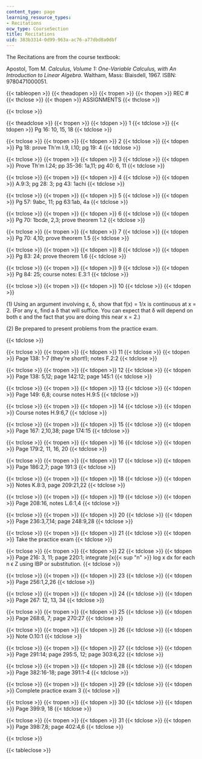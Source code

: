 ```yaml
---
content_type: page
learning_resource_types:
- Recitations
ocw_type: CourseSection
title: Recitations
uid: 383b3314-0d99-963a-ac76-a77dbd8a0dbf
---
```


The Recitations are from the course textbook:

Apostol, Tom M. _Calculus, Volume 1: One-Variable Calculus, with An Introduction to Linear Algebra_. Waltham, Mass: Blaisdell, 1967. ISBN: 9780471000051.

{{< tableopen >}}
{{< theadopen >}}
{{< tropen >}}
{{< thopen >}}
REC #
{{< thclose >}}
{{< thopen >}}
ASSIGNMENTS
{{< thclose >}}

{{< trclose >}}

{{< theadclose >}}
{{< tropen >}}
{{< tdopen >}}
1
{{< tdclose >}}
{{< tdopen >}}
Pg 16: 10, 15, 18
{{< tdclose >}}

{{< trclose >}}
{{< tropen >}}
{{< tdopen >}}
2
{{< tdclose >}}
{{< tdopen >}}
Pg 18: prove Th'm I.9, I.10; pg 19: 4
{{< tdclose >}}

{{< trclose >}}
{{< tropen >}}
{{< tdopen >}}
3
{{< tdclose >}}
{{< tdopen >}}
Prove Th'm I.24; pp 35-36: 1a,11; pg 40: 6, 11
{{< tdclose >}}

{{< trclose >}}
{{< tropen >}}
{{< tdopen >}}
4
{{< tdclose >}}
{{< tdopen >}}
A.9:3; pg 28: 3; pg 43: 1achi
{{< tdclose >}}

{{< trclose >}}
{{< tropen >}}
{{< tdopen >}}
5
{{< tdclose >}}
{{< tdopen >}}
Pg 57: 9abc, 11; pg 63:1ab, 4a
{{< tdclose >}}

{{< trclose >}}
{{< tropen >}}
{{< tdopen >}}
6
{{< tdclose >}}
{{< tdopen >}}
Pg 70: 1bcde, 2,3; prove theorem 1.2
{{< tdclose >}}

{{< trclose >}}
{{< tropen >}}
{{< tdopen >}}
7
{{< tdclose >}}
{{< tdopen >}}
Pg 70: 4,10; prove theorem 1.5
{{< tdclose >}}

{{< trclose >}}
{{< tropen >}}
{{< tdopen >}}
8
{{< tdclose >}}
{{< tdopen >}}
Pg 83: 24; prove theorem 1.6
{{< tdclose >}}

{{< trclose >}}
{{< tropen >}}
{{< tdopen >}}
9
{{< tdclose >}}
{{< tdopen >}}
Pg 84: 25; course notes: E.3:1
{{< tdclose >}}

{{< trclose >}}
{{< tropen >}}
{{< tdopen >}}
10
{{< tdclose >}}
{{< tdopen >}}


(1) Using an argument involving ε, δ, show that f(x) = 1/x is continuous at x = 2. (For any ε, find a δ that will suffice. You can expect that δ will depend on both ε and the fact that you are doing this near x = 2.)

(2) Be prepared to present problems from the practice exam.


{{< tdclose >}}

{{< trclose >}}
{{< tropen >}}
{{< tdopen >}}
11
{{< tdclose >}}
{{< tdopen >}}
Page 138: 1-7 (they're short!); notes F.2:2
{{< tdclose >}}

{{< trclose >}}
{{< tropen >}}
{{< tdopen >}}
12
{{< tdclose >}}
{{< tdopen >}}
Page 138: 5,12; page 142:12; page 145:1
{{< tdclose >}}

{{< trclose >}}
{{< tropen >}}
{{< tdopen >}}
13
{{< tdclose >}}
{{< tdopen >}}
Page 149: 6,8; course notes H.9:5
{{< tdclose >}}

{{< trclose >}}
{{< tropen >}}
{{< tdopen >}}
14
{{< tdclose >}}
{{< tdopen >}}
Course notes H.9:6,7
{{< tdclose >}}

{{< trclose >}}
{{< tropen >}}
{{< tdopen >}}
15
{{< tdclose >}}
{{< tdopen >}}
Page 167: 2,10,38; page 174:15
{{< tdclose >}}

{{< trclose >}}
{{< tropen >}}
{{< tdopen >}}
16
{{< tdclose >}}
{{< tdopen >}}
Page 179:2, 11, 16, 20
{{< tdclose >}}

{{< trclose >}}
{{< tropen >}}
{{< tdopen >}}
17
{{< tdclose >}}
{{< tdopen >}}
Page 186:2,7; page 191:3
{{< tdclose >}}

{{< trclose >}}
{{< tropen >}}
{{< tdopen >}}
18
{{< tdclose >}}
{{< tdopen >}}
Notes K.8:3, page 209:21,22
{{< tdclose >}}

{{< trclose >}}
{{< tropen >}}
{{< tdopen >}}
19
{{< tdclose >}}
{{< tdopen >}}
Page 208:16, notes L.6:1,4
{{< tdclose >}}

{{< trclose >}}
{{< tropen >}}
{{< tdopen >}}
20
{{< tdclose >}}
{{< tdopen >}}
Page 236:3,7,14; page 248:9,28
{{< tdclose >}}

{{< trclose >}}
{{< tropen >}}
{{< tdopen >}}
21
{{< tdclose >}}
{{< tdopen >}}
Take the practice exam
{{< tdclose >}}

{{< trclose >}}
{{< tropen >}}
{{< tdopen >}}
22
{{< tdclose >}}
{{< tdopen >}}
Page 216: 3, 11; page 220:1; integrate ∫x{{< sup "n" >}} log x dx for each n ϵ Z using IBP or substitution.
{{< tdclose >}}

{{< trclose >}}
{{< tropen >}}
{{< tdopen >}}
23
{{< tdclose >}}
{{< tdopen >}}
Page 256:1,2,26
{{< tdclose >}}

{{< trclose >}}
{{< tropen >}}
{{< tdopen >}}
24
{{< tdclose >}}
{{< tdopen >}}
Page 267: 12, 13, 34
{{< tdclose >}}

{{< trclose >}}
{{< tropen >}}
{{< tdopen >}}
25
{{< tdclose >}}
{{< tdopen >}}
Page 268:6, 7; page 270:27
{{< tdclose >}}

{{< trclose >}}
{{< tropen >}}
{{< tdopen >}}
26
{{< tdclose >}}
{{< tdopen >}}
Note O.10:1
{{< tdclose >}}

{{< trclose >}}
{{< tropen >}}
{{< tdopen >}}
27
{{< tdclose >}}
{{< tdopen >}}
Page 291:14; page 295:5, 12; page 303:6,22
{{< tdclose >}}

{{< trclose >}}
{{< tropen >}}
{{< tdopen >}}
28
{{< tdclose >}}
{{< tdopen >}}
Page 382:16-18; page 391:1-4
{{< tdclose >}}

{{< trclose >}}
{{< tropen >}}
{{< tdopen >}}
29
{{< tdclose >}}
{{< tdopen >}}
Complete practice exam 3
{{< tdclose >}}

{{< trclose >}}
{{< tropen >}}
{{< tdopen >}}
30
{{< tdclose >}}
{{< tdopen >}}
Page 399:9, 18
{{< tdclose >}}

{{< trclose >}}
{{< tropen >}}
{{< tdopen >}}
31
{{< tdclose >}}
{{< tdopen >}}
Page 398:7,8; page 402:4,6
{{< tdclose >}}

{{< trclose >}}

{{< tableclose >}}